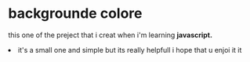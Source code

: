 # backgrounde colore
this one of the preject that i creat when i'm learning <strong>javascript.</strong></br>
<li> it's a small one and simple but its really helpfull i hope that u enjoi it it </li></br>

